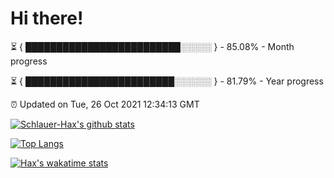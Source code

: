 # Hi there!

⏳ { █████████████████████████░░░░░ } - 85.08% - Month progress

⏳ { ████████████████████████░░░░░░ } - 81.79% - Year progress

⏰ Updated on Tue, 26 Oct 2021 12:34:13 GMT


[![Schlauer-Hax's github stats](https://github-readme-stats.vercel.app/api?username=Schlauer-Hax&show_icons=true&theme=dark&count_private=true)](https://github.com/Schlauer-Hax)


[![Top Langs](https://github-readme-stats.vercel.app/api/top-langs/?username=Schlauer-Hax&layout=compact&theme=dark)](https://github.com/Schlauer-Hax?tab=repositories)


[![Hax's wakatime stats](https://github-readme-stats.vercel.app/api/wakatime?username=Hax&theme=dark)](https://wakatime.com/@Hax)


